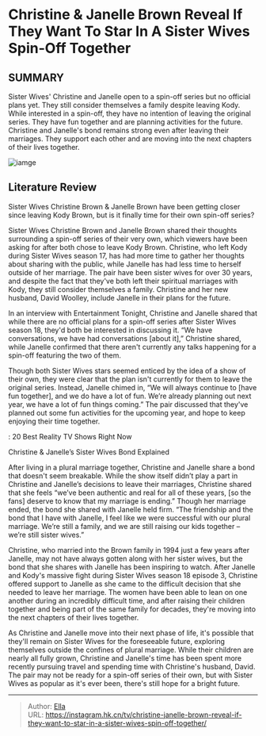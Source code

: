 # Christine &amp; Janelle Brown Reveal If They Want To Star In A Sister Wives Spin-Off Together


## SUMMARY 



  Sister Wives&#39; Christine and Janelle open to a spin-off series but no official plans yet. They still consider themselves a family despite leaving Kody.   While interested in a spin-off, they have no intention of leaving the original series. They have fun together and are planning activities for the future.   Christine and Janelle&#39;s bond remains strong even after leaving their marriages. They support each other and are moving into the next chapters of their lives together.  

![iamge](https://static1.srcdn.com/wordpress/wp-content/uploads/2023/11/christine-janelle-brown-reveal-if-they-want-to-star-in-a-sister-wives-spin-off-together.jpg)

## Literature Review
Sister Wives Christine Brown &amp; Janelle Brown have been getting closer since leaving Kody Brown, but is it finally time for their own spin-off series?




Sister Wives Christine Brown and Janelle Brown shared their thoughts surrounding a spin-off series of their very own, which viewers have been asking for after both chose to leave Kody Brown. Christine, who left Kody during Sister Wives season 17, has had more time to gather her thoughts about sharing with the public, while Janelle has had less time to herself outside of her marriage. The pair have been sister wives for over 30 years, and despite the fact that they&#39;ve both left their spiritual marriages with Kody, they still consider themselves a family. Christine and her new husband, David Woolley, include Janelle in their plans for the future.




In an interview with Entertainment Tonight, Christine and Janelle shared that while there are no official plans for a spin-off series after Sister Wives season 18, they&#39;d both be interested in discussing it. “We have conversations, we have had conversations [about it],” Christine shared, while Janelle confirmed that there aren&#39;t currently any talks happening for a spin-off featuring the two of them.


 

Though both Sister Wives stars seemed enticed by the idea of a show of their own, they were clear that the plan isn&#39;t currently for them to leave the original series. Instead, Janelle chimed in, “We will always continue to [have fun together], and we do have a lot of fun. We’re already planning out next year, we have a lot of fun things coming.” The pair discussed that they&#39;ve planned out some fun activities for the upcoming year, and hope to keep enjoying their time together.




 : 20 Best Reality TV Shows Right Now


 Christine &amp; Janelle’s Sister Wives Bond Explained 
          

After living in a plural marriage together, Christine and Janelle share a bond that doesn&#39;t seem breakable. While the show itself didn’t play a part in Christine and Janelle’s decisions to leave their marriages, Christine shared that she feels “we’ve been authentic and real for all of these years, [so the fans] deserve to know that my marriage is ending.” Though her marriage ended, the bond she shared with Janelle held firm. “The friendship and the bond that I have with Janelle, I feel like we were successful with our plural marriage. We’re still a family, and we are still raising our kids together – we’re still sister wives.”


 




Christine, who married into the Brown family in 1994 just a few years after Janelle, may not have always gotten along with her sister wives, but the bond that she shares with Janelle has been inspiring to watch. After Janelle and Kody&#39;s massive fight during Sister Wives season 18 episode 3, Christine offered support to Janelle as she came to the difficult decision that she needed to leave her marriage. The women have been able to lean on one another during an incredibly difficult time, and after raising their children together and being part of the same family for decades, they&#39;re moving into the next chapters of their lives together.

As Christine and Janelle move into their next phase of life, it&#39;s possible that they&#39;ll remain on Sister Wives for the foreseeable future, exploring themselves outside the confines of plural marriage. While their children are nearly all fully grown, Christine and Janelle&#39;s time has been spent more recently pursuing travel and spending time with Christine&#39;s husband, David. The pair may not be ready for a spin-off series of their own, but with Sister Wives as popular as it&#39;s ever been, there&#39;s still hope for a bright future.






---

> Author: [Ella](https://instagram.hk.cn/)  
> URL: https://instagram.hk.cn/tv/christine-janelle-brown-reveal-if-they-want-to-star-in-a-sister-wives-spin-off-together/  

